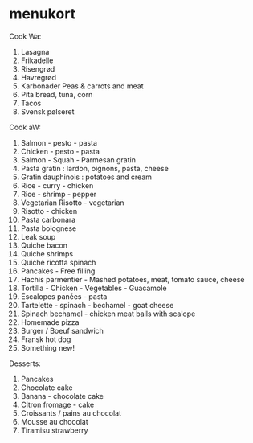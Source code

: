 # menukort

Cook Wa:

1. Lasagna
1. Frikadelle
1. Risengrød
1. Havregrød
1. Karbonader Peas & carrots and meat
1. Pita bread, tuna, corn
1. Tacos
1. Svensk pølseret


Cook aW:

1. Salmon - pesto - pasta
1. Chicken - pesto - pasta
1. Salmon - Squah - Parmesan gratin
1. Pasta gratin : lardon, oignons, pasta, cheese
1. Gratin dauphinois : potatoes and cream
1. Rice - curry - chicken
1. Rice - shrimp - pepper
1. Vegetarian Risotto - vegetarian 
1. Risotto - chicken
1. Pasta carbonara
1. Pasta bolognese
1. Leak soup 
1. Quiche bacon
1. Quiche shrimps
1. Quiche ricotta spinach
1. Pancakes - Free filling
1. Hachis parmentier - Mashed potatoes, meat, tomato sauce, cheese
1. Tortilla - Chicken - Vegetables - Guacamole
1. Escalopes panées - pasta
1. Tartelette - spinach - bechamel - goat cheese
1. Spinach bechamel - chicken meat balls with scalope
1. Homemade pizza
1. Burger / Boeuf sandwich
1. Fransk hot dog
1. Something new!

Desserts:

1. Pancakes
1. Chocolate cake
1. Banana - chocolate cake
1. Citron fromage - cake
1. Croissants / pains au chocolat
1. Mousse au chocolat
1. Tiramisu strawberry



